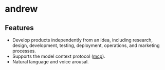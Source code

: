 # andrew

## Features

- Develop products independently from an idea, including research, design, development, testing, deployment, operations, and marketing processes.
- Supports the model context protocol ([mcp]()).
- Natural language and voice arousal.
